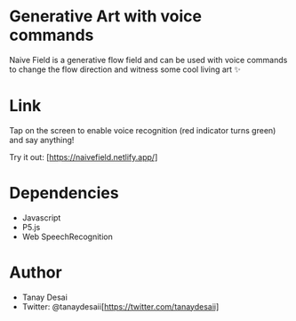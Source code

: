 # Generative Art with voice commands
Naive Field is a generative flow field and can be used with voice commands to change the flow direction and witness some cool living art ✨

# Link 
Tap on the screen to enable voice recognition (red indicator turns green) and say anything!

Try it out: [https://naivefield.netlify.app/]

# Dependencies 
* Javascript 
* P5.js
* Web SpeechRecognition

# Author
* Tanay Desai
* Twitter: @tanaydesaii[https://twitter.com/tanaydesaii]


